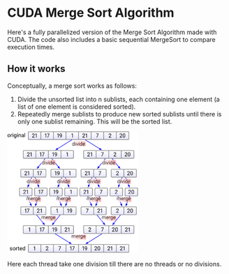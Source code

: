 # CUDA Merge Sort Algorithm

Here's a fully parallelized version of the Merge Sort Algorithm made with CUDA. The code also includes a basic sequential MergeSort to compare execution times.

## How it works

Conceptually, a merge sort works as follows:

  1. Divide the unsorted list into n sublists, each containing one element (a list of one element is considered sorted).
  2. Repeatedly merge sublists to produce new sorted sublists until there is only one sublist remaining. This will be the sorted list.

<img src="img/merge-2.png" alt="Merge Sort Operations" width="300"/>

Here each thread take one division till there are no threads or no divisions.

